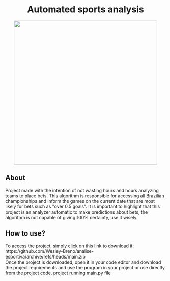<h1 align="center">Automated sports analysis</h1>

<p align="center">
<img src="https://res.cloudinary.com/aposta10/image/upload/v1672957652/robo-aposta-gratis-dog96a.png" width=450>
</p>

<h2>About</h2>
<p>
  Project made with the intention of not wasting hours and hours analyzing teams to place bets. This algorithm is responsible for accessing all Brazilian championships
  and inform the games on the current date that are most likely for bets such as "over 0.5 goals". It is important to highlight that this project is an analyzer
  automatic to make predictions about bets, the algorithm is not capable of giving 100% certainty, use it wisely.
</p>

<h2>How to use?</h2>
<p>
  To access the project, simply click on this link to download it: https://github.com/Wesley-Breno/analise-esportiva/archive/refs/heads/main.zip
  <br>
  Once the project is downloaded, open it in your code editor and download the project requirements and use the program in your project or use directly from the project code.
  project running main.py file
</p>
